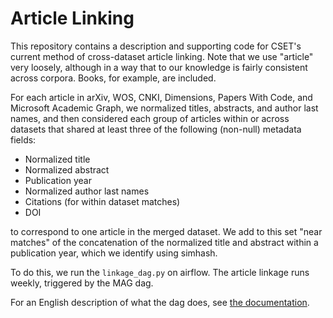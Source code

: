 # Article Linking
This repository contains a description and supporting code for CSET's current method of 
cross-dataset article linking. Note that we use "article" very loosely, although in a way that to our knowledge 
is fairly consistent across corpora. Books, for example, are included.

For each article in arXiv, WOS, CNKI, Dimensions, Papers With Code, and Microsoft Academic Graph, 
we normalized titles, abstracts, and author last names, and then considered each group of articles 
within or across datasets that shared at least three of the following (non-null) metadata fields:
 
*  Normalized title
*  Normalized abstract
*  Publication year
*  Normalized author last names
*  Citations (for within dataset matches)
*  DOI
 
to correspond to one article in the merged dataset. We add to this set "near matches" of the concatenation 
of the normalized title and abstract within a publication year, which we identify using simhash.

To do this, we run the `linkage_dag.py` on airflow. The article linkage runs weekly, triggered by the MAG dag.

For an English description of what the dag does, see [the documentation](methods_documentation/overview.md).


